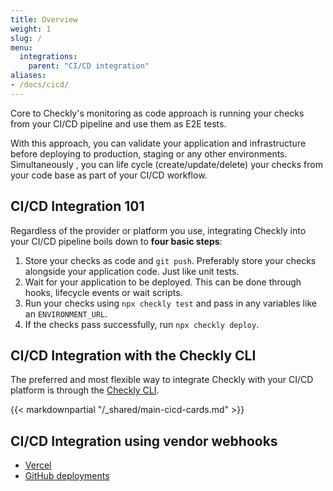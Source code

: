 ```yaml
---
title: Overview
weight: 1
slug: /
menu:
  integrations:
    parent: "CI/CD integration"
aliases:
- /docs/cicd/
---
```


Core to Checkly's monitoring as code approach is running your checks from your CI/CD pipeline and use them as E2E tests.

With this approach, you can validate your application and infrastructure before deploying to production, staging or any other environments.
Simultaneously , you can life cycle (create/update/delete) your checks from your code base as part of your CI/CD workflow.

## CI/CD Integration 101

Regardless of the provider or platform you use, integrating Checkly into your CI/CD pipeline boils down to **four basic steps**:

1. Store your checks as code and `git push`. Preferably store your checks alongside your application code. Just like unit tests.
2. Wait for your application to be deployed. This can be done through hooks, lifecycle events or wait scripts.
3. Run your checks using `npx checkly test` and pass in any variables like an `ENVIRONMENT_URL`.
4. If the checks pass successfully, run `npx checkly deploy`.


## CI/CD Integration with the Checkly CLI

The preferred and most flexible way to integrate Checkly with your CI/CD platform is through the [Checkly CLI](/docs/cli).

{{< markdownpartial "/_shared/main-cicd-cards.md" >}}

## CI/CD Integration using vendor webhooks

- [Vercel](/docs/cicd/vercel/)
- [GitHub deployments](/docs/cicd/github/)
